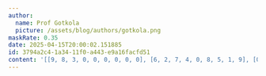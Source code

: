 ```yaml
---
author:
  name: Prof Gotkola
  picture: /assets/blog/authors/gotkola.png
maskRate: 0.35
date: 2025-04-15T20:00:02.151885
id: 3794a2c4-1a34-11f0-a443-e9a16facfd51
content: '[[9, 8, 3, 0, 0, 0, 0, 0, 0], [6, 2, 7, 4, 0, 8, 5, 1, 9], [0, 1, 5, 9, 2, 0, 0, 8, 6], [0, 7, 0, 2, 5, 0, 8, 9, 4], [0, 6, 8, 3, 4, 9, 0, 0, 1], [5, 4, 9, 7, 8, 1, 0, 3, 2], [8, 5, 2, 1, 7, 0, 9, 0, 3], [0, 9, 4, 0, 0, 3, 0, 2, 0], [1, 0, 0, 0, 9, 2, 0, 7, 5]]'
---
```


